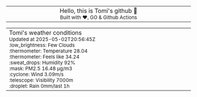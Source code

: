 
<div align="center">
<table>
<tbody>
<td align="center">
<img width="2000" height="0"><br>
Hello, this is Tomi's github 👋<br>
<sup>Built with ❤️, GO & Github Actions</sup><br>
<img width="2000" height="0">
</td>
</tbody>
</table>
</div>
<table>
<tbody>
<td align="left">
<img width="2000" height="0"><br>
Tomi's weather conditions<br>
<sup>Updated at 2025-05-02T20:56:45Z</sup><br>
<sup>:low_brightness: Few Clouds</sup><br>
<sup>:thermometer: Temperature 28.04 </sup><br>
<sup>:thermometer: Feels like 34.24</sup><br>
<sup>:sweat_drops: Humidity 92%</sup><br>
<sup>:mask: PM2.5 16.48 μg/m3</sup><br>
<sup>:cyclone: Wind 3.09m/s </sup><br>
<sup>:telescope: Visibility 7000m </sup><br>
<sup>:droplet: Rain 0mm/last 1h </sup><br>
<img width="2000" height="0">
</td>
<td align="left">
<img width="2000" height="0"><br>
<br>
<img width="2000" height="0">
</td>
</tbody>
</table>
</div>
    